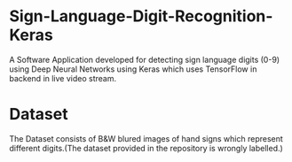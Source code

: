 # Sign-Language-Digit-Recognition-Keras
A Software Application developed for detecting sign language digits (0-9) using Deep Neural Networks using Keras which uses TensorFlow in backend in live video stream.
# Dataset
The Dataset consists of B&W blured images of hand signs which represent different digits.(The dataset provided in the repository is wrongly labelled.)
